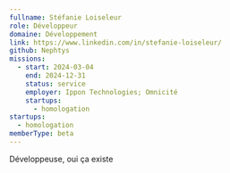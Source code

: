```yaml
---
fullname: Stéfanie Loiseleur
role: Développeur
domaine: Développement
link: https://www.linkedin.com/in/stefanie-loiseleur/
github: Nephtys
missions:
  - start: 2024-03-04
    end: 2024-12-31
    status: service
    employer: Ippon Technologies; Omnicité
    startups:
      - homologation
startups:
  - homologation
memberType: beta
---
```

Développeuse, oui ça existe